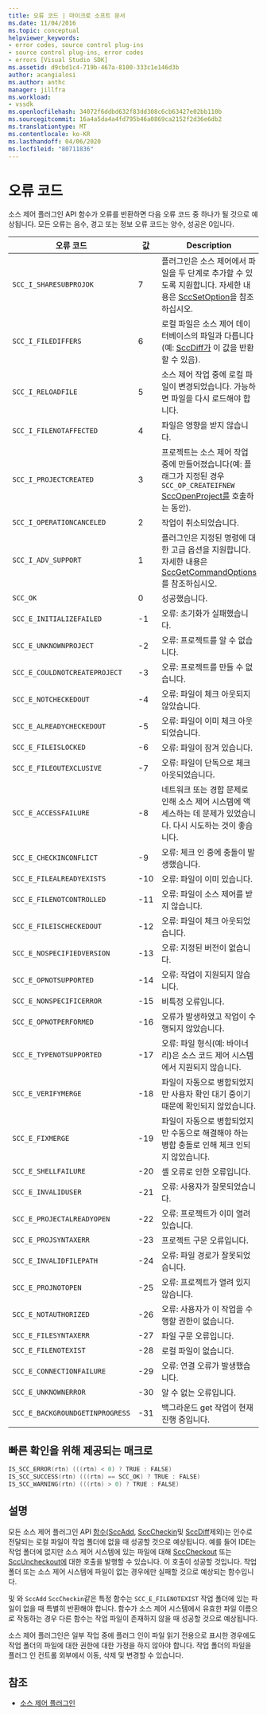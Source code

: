 ```yaml
---
title: 오류 코드 | 마이크로 소프트 문서
ms.date: 11/04/2016
ms.topic: conceptual
helpviewer_keywords:
- error codes, source control plug-ins
- source control plug-ins, error codes
- errors [Visual Studio SDK]
ms.assetid: d9cbd1c4-719b-467a-8100-333c1e146d3b
author: acangialosi
ms.author: anthc
manager: jillfra
ms.workload:
- vssdk
ms.openlocfilehash: 34072f6ddbd632f83dd308c6cb63427e02bb110b
ms.sourcegitcommit: 16a4a5da4a4fd795b46a0869ca2152f2d36e6db2
ms.translationtype: MT
ms.contentlocale: ko-KR
ms.lasthandoff: 04/06/2020
ms.locfileid: "80711836"
---
```

# <a name="error-codes"></a>오류 코드
소스 제어 플러그인 API 함수가 오류를 반환하면 다음 오류 코드 중 하나가 될 것으로 예상됩니다. 모든 오류는 음수, 경고 또는 정보 오류 코드는 양수, 성공은 0입니다.

|오류 코드|값|Description|
|----------------|-----------|-----------------|
|`SCC_I_SHARESUBPROJOK`|7|플러그인은 소스 제어에서 파일을 두 단계로 추가할 수 있도록 지원합니다. 자세한 내용은 [SccSetOption](../extensibility/sccsetoption-function.md)을 참조하십시오.|
|`SCC_I_FILEDIFFERS`|6|로컬 파일은 소스 제어 데이터베이스의 파일과 다릅니다(예: [SccDiff가](../extensibility/sccdiff-function.md) 이 값을 반환할 수 있음).|
|`SCC_I_RELOADFILE`|5|소스 제어 작업 중에 로컬 파일이 변경되었습니다. 가능하면 파일을 다시 로드해야 합니다.|
|`SCC_I_FILENOTAFFECTED`|4|파일은 영향을 받지 않습니다.|
|`SCC_I_PROJECTCREATED`|3|프로젝트는 소스 제어 작업 중에 만들어졌습니다(예: 플래그가 지정된 경우 `SCC_OP_CREATEIFNEW` [SccOpenProject를](../extensibility/sccopenproject-function.md) 호출하는 동안).|
|`SCC_I_OPERATIONCANCELED`|2|작업이 취소되었습니다.|
|`SCC_I_ADV_SUPPORT`|1|플러그인은 지정된 명령에 대한 고급 옵션을 지원합니다. 자세한 내용은 [SccGetCommandOptions](../extensibility/sccgetcommandoptions-function.md)를 참조하십시오.|
|`SCC_OK`|0|성공했습니다.|
|`SCC_E_INITIALIZEFAILED`|-1|오류: 초기화가 실패했습니다.|
|`SCC_E_UNKNOWNPROJECT`|-2|오류: 프로젝트를 알 수 없습니다.|
|`SCC_E_COULDNOTCREATEPROJECT`|-3|오류: 프로젝트를 만들 수 없습니다.|
|`SCC_E_NOTCHECKEDOUT`|-4|오류: 파일이 체크 아웃되지 않았습니다.|
|`SCC_E_ALREADYCHECKEDOUT`|-5|오류: 파일이 이미 체크 아웃되었습니다.|
|`SCC_E_FILEISLOCKED`|-6|오류: 파일이 잠겨 있습니다.|
|`SCC_E_FILEOUTEXCLUSIVE`|-7|오류: 파일이 단독으로 체크 아웃되었습니다.|
|`SCC_E_ACCESSFAILURE`|-8|네트워크 또는 경합 문제로 인해 소스 제어 시스템에 액세스하는 데 문제가 있었습니다. 다시 시도하는 것이 좋습니다.|
|`SCC_E_CHECKINCONFLICT`|-9|오류: 체크 인 중에 충돌이 발생했습니다.|
|`SCC_E_FILEALREADYEXISTS`|-10|오류: 파일이 이미 있습니다.|
|`SCC_E_FILENOTCONTROLLED`|-11|오류: 파일이 소스 제어를 받지 않습니다.|
|`SCC_E_FILEISCHECKEDOUT`|-12|오류: 파일이 체크 아웃되었습니다.|
|`SCC_E_NOSPECIFIEDVERSION`|-13|오류: 지정된 버전이 없습니다.|
|`SCC_E_OPNOTSUPPORTED`|-14|오류: 작업이 지원되지 않습니다.|
|`SCC_E_NONSPECIFICERROR`|-15|비특정 오류입니다.|
|`SCC_E_OPNOTPERFORMED`|-16|오류가 발생하였고 작업이 수행되지 않았습니다.|
|`SCC_E_TYPENOTSUPPORTED`|-17|오류: 파일 형식(예: 바이너리)은 소스 코드 제어 시스템에서 지원되지 않습니다.|
|`SCC_E_VERIFYMERGE`|-18|파일이 자동으로 병합되었지만 사용자 확인 대기 중이기 때문에 확인되지 않았습니다.|
|`SCC_E_FIXMERGE`|-19|파일이 자동으로 병합되었지만 수동으로 해결해야 하는 병합 충돌로 인해 체크 인되지 않았습니다.|
|`SCC_E_SHELLFAILURE`|-20|셸 오류로 인한 오류입니다.|
|`SCC_E_INVALIDUSER`|-21|오류: 사용자가 잘못되었습니다.|
|`SCC_E_PROJECTALREADYOPEN`|-22|오류: 프로젝트가 이미 열려 있습니다.|
|`SCC_E_PROJSYNTAXERR`|-23|프로젝트 구문 오류입니다.|
|`SCC_E_INVALIDFILEPATH`|-24|오류: 파일 경로가 잘못되었습니다.|
|`SCC_E_PROJNOTOPEN`|-25|오류: 프로젝트가 열려 있지 않습니다.|
|`SCC_E_NOTAUTHORIZED`|-26|오류: 사용자가 이 작업을 수행할 권한이 없습니다.|
|`SCC_E_FILESYNTAXERR`|-27|파일 구문 오류입니다.|
|`SCC_E_FILENOTEXIST`|-28|로컬 파일이 없습니다.|
|`SCC_E_CONNECTIONFAILURE`|-29|오류: 연결 오류가 발생했습니다.|
|`SCC_E_UNKNOWNERROR`|-30|알 수 없는 오류입니다.|
|`SCC_E_BACKGROUNDGETINPROGRESS`|-31|백그라운드 get 작업이 현재 진행 중입니다.|

## <a name="macros-provided-for-quick-checking"></a>빠른 확인을 위해 제공되는 매크로

```cpp
IS_SCC_ERROR(rtn) (((rtn) < 0) ? TRUE : FALSE)
IS_SCC_SUCCESS(rtn) (((rtn) == SCC_OK) ? TRUE : FALSE)
IS_SCC_WARNING(rtn) (((rtn) > 0) ? TRUE : FALSE)
```

## <a name="remarks"></a>설명
 모든 소스 제어 플러그인 API [함수(SccAdd,](../extensibility/sccadd-function.md) [SccCheckin](../extensibility/scccheckin-function.md)및 [SccDiff](../extensibility/sccdiff-function.md)제외)는 인수로 전달되는 로컬 파일이 작업 폴더에 없을 때 성공할 것으로 예상됩니다. 예를 들어 IDE는 작업 폴더에 없지만 소스 제어 시스템에 있는 파일에 대해 [SccCheckout](../extensibility/scccheckout-function.md) 또는 [SccUncheckout에](../extensibility/sccuncheckout-function.md) 대한 호출을 발행할 수 있습니다. 이 호출이 성공할 것입니다. 작업 폴더 또는 소스 제어 시스템에 파일이 없는 경우에만 실패할 것으로 예상되는 함수입니다.

 및 와 `SccAdd` `SccCheckin`같은 특정 함수는 `SCC_E_FILENOTEXIST` 작업 폴더에 있는 파일이 없을 때 특별히 반환해야 합니다. 함수가 소스 제어 시스템에서 유효한 파일 이름으로 작동하는 경우 다른 함수는 작업 파일이 존재하지 않을 때 성공할 것으로 예상됩니다.

 소스 제어 플러그인은 일부 작업 중에 플러그 인이 파일 읽기 전용으로 표시한 경우에도 작업 폴더의 파일에 대한 권한에 대한 가정을 하지 않아야 합니다. 작업 폴더의 파일을 플러그 인 컨트롤 외부에서 이동, 삭제 및 변경할 수 있습니다.

## <a name="see-also"></a>참조
- [소스 제어 플러그인](../extensibility/source-control-plug-ins.md)

